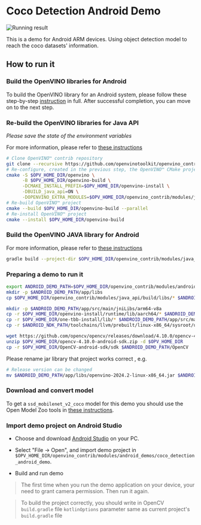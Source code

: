 # Coco Detection Android Demo

![Running result](https://user-images.githubusercontent.com/47499836/189129594-2634e176-5a5b-4051-b713-ae9574a8c3da.png)

This is a demo for Android ARM devices. Using object detection model to reach the coco datasets' information. 

## How to run it

### Build the OpenVINO libraries for Android

To build the OpenVINO library for an Android system, please follow these step-by-step [instruction](https://github.com/openvinotoolkit/openvino/blob/master/docs/dev/build_android.md) in full. 
After successful completion, you can move on to the next step.

### Re-build the OpenVINO libraries for Java API
_Please save the state of the environment variables_ 

For more information, please refer to [these instructions](../../java_api/README.md)
  ```sh
  # Clone OpenVINO™ contrib repository 
  git clone --recursive https://github.com/openvinotoolkit/openvino_contrib $OPV_HOME_DIR/openvino_contrib
  # Re-configure, created in the previous step, the OpenVINO™ CMake project for Java API
  cmake -S $OPV_HOME_DIR/openvino \
        -B $OPV_HOME_DIR/openvino-build \
        -DCMAKE_INSTALL_PREFIX=$OPV_HOME_DIR/openvino-install \
        -DBUILD_java_api=ON \
        -DOPENVINO_EXTRA_MODULES=$OPV_HOME_DIR/openvino_contrib/modules/java_api
  # Re-build OpenVINO™ project 
  cmake --build $OPV_HOME_DIR/openvino-build --parallel
  # Re-install OpenVINO™ project 
  cmake --install $OPV_HOME_DIR/openvino-build
  ```

### Build the OpenVINO JAVA library for Android
For more information, please refer to [these instructions](../../java_api/README.md)
  ```sh
  gradle build --project-dir $OPV_HOME_DIR/openvino_contrib/modules/java_api
  ```

### Preparing a demo to run it
  ```sh
  export ANDROID_DEMO_PATH=$OPV_HOME_DIR/openvino_contrib/modules/android_demos/coco_detection_android_demo
  mkdir -p $ANDROID_DEMO_PATH/app/libs
  cp $OPV_HOME_DIR/openvino_contrib/modules/java_api/build/libs/* $ANDROID_DEMO_PATH/app/libs/
  
  mkdir -p $ANDROID_DEMO_PATH/app/src/main/jniLibs/arm64-v8a
  cp -r $OPV_HOME_DIR/openvino-install/runtime/lib/aarch64/* $ANDROID_DEMO_PATH/app/src/main/jniLibs/arm64-v8a/
  cp -r $OPV_HOME_DIR/one-tbb-install/lib/* $ANDROID_DEMO_PATH/app/src/main/jniLibs/arm64-v8a/
  cp -r $ANDROID_NDK_PATH/toolchains/llvm/prebuilt/linux-x86_64/sysroot/usr/lib/aarch64-linux-android/libc++_shared.so $ANDROID_DEMO_PATH/app/src/main/jniLibs/arm64-v8a/

  wget https://github.com/opencv/opencv/releases/download/4.10.0/opencv-4.10.0-android-sdk.zip --directory-prefix $OPV_HOME_DIR
  unzip $OPV_HOME_DIR/opencv-4.10.0-android-sdk.zip -d $OPV_HOME_DIR
  cp -r $OPV_HOME_DIR/OpenCV-android-sdk/sdk $ANDROID_DEMO_PATH/OpenCV
  ```

Please rename jar library that project works correct , e.g.
  ```sh
  # Release version can be changed
  mv $ANDROID_DEMO_PATH/app/libs/openvino-2024.2-linux-x86_64.jar $ANDROID_DEMO_PATH/app/libs/openvino-java-api.jar
  ```

### Download and convert model
To get a `ssd_mobilenet_v2_coco` model for this demo you should use the Open Model Zoo tools in [these instructions](https://docs.openvino.ai/2024/omz_tools_downloader.html).

### Import demo project on Android Studio

- Choose and download [Android Studio](https://developer.android.com/studio) on your PC.

- Select "File -> Open", and import demo project in `$OPV_HOME_DIR/openvino_contrib/modules/android_demos/coco_detection_android_demo`.

- Build and run demo

> The first time when you run the demo application on your device, your need to grant camera permission. Then run it again.

> To build the project correctly, you should write in OpenCV `build.gradle` file `kotlinOptions` parameter same as current project's `build.gradle` file
